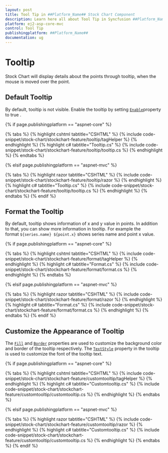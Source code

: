 ```yaml
---
layout: post
title: Tool Tip in ##Platform_Name## Stock Chart Component
description: Learn here all about Tool Tip in Syncfusion ##Platform_Name## Stock Chart component of Syncfusion Essential JS 2 and more.
platform: ej2-asp-core-mvc
control: Tool Tip
publishingplatform: ##Platform_Name##
documentation: ug
---
```



# Tooltip

<!-- markdownlint-disable MD036 -->

Stock Chart will display details about the points through tooltip, when the mouse is moved over the point.

## Default Tooltip

By default, tooltip is not visible. Enable the tooltip by setting
[`Enable`](https://help.syncfusion.com/cr/aspnetcore-js2/Syncfusion.EJ2.Charts.ChartTooltipSettings.html#Syncfusion_EJ2_Charts_ChartTooltipSettings_Enable)property to true .

{% if page.publishingplatform == "aspnet-core" %}

{% tabs %}
{% highlight cshtml tabtitle="CSHTML" %}
{% include code-snippet/stock-chart/stockchart-feature/tooltip/tagHelper %}
{% endhighlight %}
{% highlight c# tabtitle="Tooltip.cs" %}
{% include code-snippet/stock-chart/stockchart-feature/tooltip/tooltip.cs %}
{% endhighlight %}
{% endtabs %}

{% elsif page.publishingplatform == "aspnet-mvc" %}

{% tabs %}
{% highlight razor tabtitle="CSHTML" %}
{% include code-snippet/stock-chart/stockchart-feature/tooltip/razor %}
{% endhighlight %}
{% highlight c# tabtitle="Tooltip.cs" %}
{% include code-snippet/stock-chart/stockchart-feature/tooltip/tooltip.cs %}
{% endhighlight %}
{% endtabs %}
{% endif %}



<!-- markdownlint-disable MD013 -->

## Format the Tooltip

<!-- markdownlint-disable MD013 -->

By default, tooltip shows information of x and y value in points. In addition to that, you can show more information in tooltip. For example the format `${series.name} ${point.x}` shows series name and point x value.

{% if page.publishingplatform == "aspnet-core" %}

{% tabs %}
{% highlight cshtml tabtitle="CSHTML" %}
{% include code-snippet/stock-chart/stockchart-feature/format/tagHelper %}
{% endhighlight %}
{% highlight c# tabtitle="Format.cs" %}
{% include code-snippet/stock-chart/stockchart-feature/format/format.cs %}
{% endhighlight %}
{% endtabs %}

{% elsif page.publishingplatform == "aspnet-mvc" %}

{% tabs %}
{% highlight razor tabtitle="CSHTML" %}
{% include code-snippet/stock-chart/stockchart-feature/format/razor %}
{% endhighlight %}
{% highlight c# tabtitle="Format.cs" %}
{% include code-snippet/stock-chart/stockchart-feature/format/format.cs %}
{% endhighlight %}
{% endtabs %}
{% endif %}



## Customize the Appearance of Tooltip

The [`Fill`](https://help.syncfusion.com/cr/aspnetcore-js2/Syncfusion.EJ2.Charts.ChartTooltipSettings.html#Syncfusion_EJ2_Charts_ChartTooltipSettings_Fill) and [`Border`](https://help.syncfusion.com/cr/aspnetcore-js2/Syncfusion.EJ2.Charts.ChartTooltipSettings.html#Syncfusion_EJ2_Charts_ChartTooltipSettings_Border) properties are used to customize the background color and border of the tooltip respectively. The [`TextStyle`](https://help.syncfusion.com/cr/aspnetcore-js2/Syncfusion.EJ2.Charts.ChartTooltipSettings.html#Syncfusion_EJ2_Charts_ChartTooltipSettings_TextStyle) property in the tooltip is used to customize the font of the tooltip text.

{% if page.publishingplatform == "aspnet-core" %}

{% tabs %}
{% highlight cshtml tabtitle="CSHTML" %}
{% include code-snippet/stock-chart/stockchart-feature/customtooltip/tagHelper %}
{% endhighlight %}
{% highlight c# tabtitle="Customtooltip.cs" %}
{% include code-snippet/stock-chart/stockchart-feature/customtooltip/customtooltip.cs %}
{% endhighlight %}
{% endtabs %}

{% elsif page.publishingplatform == "aspnet-mvc" %}

{% tabs %}
{% highlight razor tabtitle="CSHTML" %}
{% include code-snippet/stock-chart/stockchart-feature/customtooltip/razor %}
{% endhighlight %}
{% highlight c# tabtitle="Customtooltip.cs" %}
{% include code-snippet/stock-chart/stockchart-feature/customtooltip/customtooltip.cs %}
{% endhighlight %}
{% endtabs %}
{% endif %}


